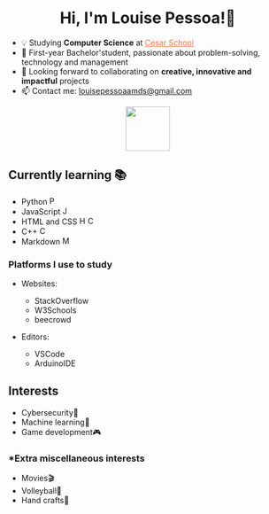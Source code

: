 <link href="style.css" rel="stylesheet"></link>
<!--
- 🤔 I’m looking for help with ...
- 💬 Ask me about ...
- ⚡ Fun fact:
`abcd` = text in a block/box
<a> tag = hipertext
<b> tag = bold text
<div> tag = new section
<code> tag or tab = block of code
<ins> tag = underline text
-->

# <center>Hi, I'm Louise Pessoa!👾</center>

- 💡 Studying **Computer Science** at <a class="cesar" style="color: rgb(244, 117, 70);" href="https://www.cesar.school">Cesar School</a>
- 🌱 First-year Bachelor'student, passionate about problem-solving, technology and management
- 👀 Looking forward to collaborating on **creative, innovative and impactful** projects
- 📫 Contact me: <louisepessoaamds@gmail.com>

<div align=center><a href="https://www.linkedin.com/in/louise-pessoa-">
<img src="https://static.vecteezy.com/system/resources/previews/018/930/480/non_2x/linkedin-logo-linkedin-icon-transparent-free-png.png" width="80" height="80">
</a></div>

## Currently learning 📚
- Python <img src="https://cdn3.iconfinder.com/data/icons/logos-and-brands-adobe/512/267_Python-512.png" alt="Python icon" width="15">
- JavaScript <img src="https://static.vecteezy.com/system/resources/previews/027/127/463/non_2x/javascript-logo-javascript-icon-transparent-free-png.png" alt="JavaScript icon" width="15">
- HTML and CSS <img src="https://images.vexels.com/media/users/3/166383/isolated/preview/6024bc5746d7436c727825dc4fc23c22-icone-de-linguagem-de-programacao-html.png" alt="HTML icon" width="15"><img src="https://cdn-icons-png.flaticon.com/512/5968/5968242.png" alt="CSS icon" width="15">
- C++ <img src="https://cdn-icons-png.flaticon.com/512/6132/6132222.png" alt="C++ icon" width="15">
- Markdown <img src="https://www.markdownguide.org/assets/images/markdown-mark-white.svg" alt="Markdown icon" width="15">

### Platforms I use to study
- Websites:
    - StackOverflow
    - W3Schools
    - beecrowd
    
- Editors:
    - VSCode
    - ArduinoIDE

## Interests
- Cybersecurity🔐
- Machine learning🤖
- Game development🎮

### *Extra miscellaneous interests
- Movies🎬
- Volleyball🏐
- Hand crafts👐
